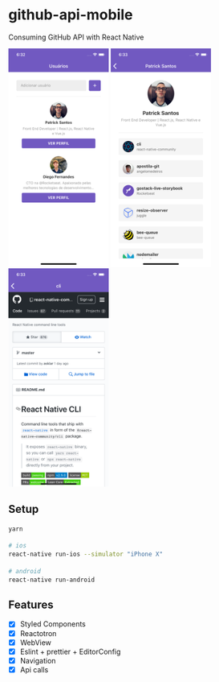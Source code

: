 # github-api-mobile
Consuming GitHub API with React Native

<p float="left">
  <img src="docs/first.png" width="200" />
  <img src="docs/second.png" width="200" />
  <img src="docs/third.png" width="200" />
</p>

## Setup

```bash
yarn

# ios
react-native run-ios --simulator "iPhone X"

# android
react-native run-android
```

## Features
- [x] Styled Components
- [x] Reactotron
- [x] WebView
- [x] Eslint + prettier + EditorConfig
- [x] Navigation
- [x] Api calls
